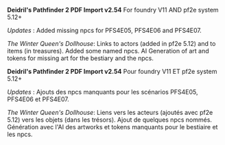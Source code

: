 **Deidril's Pathfinder 2 PDF Import v2.54**
For foundry V11 AND pf2e system 5.12+

*Updates* :
Added missing npcs for PFS4E05, PFS4E06 and PFS4E07. 

*The Winter Queen's Dollhouse*:
Links to actors (added in pf2e 5.12) and to items (in treasures).
Added some named npcs.
AI Generation of art and tokens for missing art for the bestiary and the npcs.

**Deidril's Pathfinder 2 PDF Import v2.54**
Pour foundry V11 ET pf2e system 5.12+

*Updates* : Ajouts des npcs manquants pour les scénarios PFS4E05, PFS4E06 et PFS4E07. 

*The Winter Queen's Dollhouse*:
Liens vers les acteurs (ajoutés avec pf2e 5.12) vers les objets (dans les trésors).
Ajout de quelques npcs nommés.
Génération avec l'AI des artworks et tokens manquants pour le bestiaire et les npcs.
